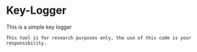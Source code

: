 # Key-Logger
This is a simple key logger

    
    This tool is for research purposes only, the use of this code is your responsibility.
